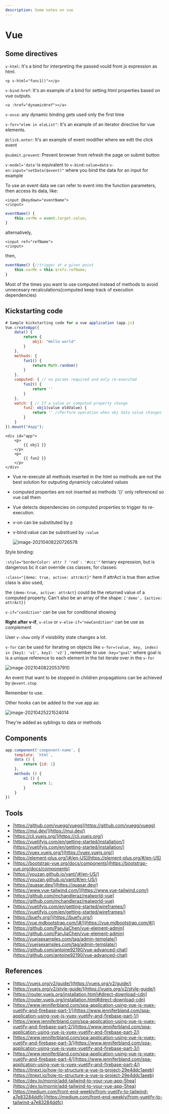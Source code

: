 ```yaml
---
description: Some notes on vue
---
```


# Vue

## Some directives

`v-html`: It's a bind for interpreting the passed vould from js expression as html.

```markup
<p v-html="func1()"></p>
```

`v-bind:href`: It's an example of a bind for setting html properties based on vue outputs.

```markup
<a :href="dynamicHref"></a>
```

`v-once`: any dynamic binding gets used only the first time

`v-for="elem in eleList"`: It's an example of an iterator directive for vue elements.

`@click.enter`: It's an example of event modifier where we edit the click event

`@submit.prevent`: Prevent browser from refresh the page on submit button

`v-model='data'`is equivalent to `v-bind:value=data` `v-on:input="setData($event)"` where you bind the data for an input for example

To use an event data we can refer to event into the function parameters, then access its data, like:

```markup
<input @keydown="eventName">
</input>
```

```javascript
eventName() {
    this.varMe = event.target.value;
}
```

alternatively,

```text
<input ref="refName">
</input>
```

then,

```javascript
eventName() {//trigger at a given point
    this.varMe = this.$refs.refName;
}
```

Most of the times you want to use computed instead of methods to avoid unnecesary recalculations\(computed keep track of execution dependencies\)

## Kickstarting code

```javascript
# Sample kickstarting code for a vue application (app.js)
Vue.createApp({
    data() {
        return {
            obj1: "Hello world"
        }
    },
    methods: {
        fun1() {
            return Math.random()
        }
    },
    computed: { // no params required and only re-executed 
        fun2() {
            return ''
        }
    },
    watch: { // If a value or computed property change
        fun2: obj1(value oldValue) {
            return '' //Perform operation when obj data value changes
        }
    }
}).mount("#app");
```

```markup
<div id="app">
    <p>
        {{ obj1 }}
    </p>
    <p>
        {{ fun2 }}
    </p>
</div>
```

* Vue re-execute all methods inserted in the html so methods are not the best solution for outputing dynamicly calculated values
* computed properties are not inserted as methods '\(\)' only referenced so vue call them
* Vue detects dependencies on computed properties to trigger its re-execution.
* v-on can be substituted by `@`
* v-bind:value can be substitued by `:value`

  ![image-20210408220726578](https://github.com/wilmeragsgh/notes/tree/ccfff8b2e91ed98b2052f35b021b103b92cb85ad/home/w/.config/Typora/typora-user-images/image-20210408220726578.png)

Style binding:

`:style="borderColor: attr ? 'red': '#ccc'"` ternary expression, but is dangerous bc it can override css classes, for classes:

`:class="{demo: true, active: attrAct}"` here if attrAct is true then active class is also used,

the `{demo:true, active: attrAct}` could be the returned value of a computed property. Can't also be an array of the shape: `['demo', {active: attrAct}]`

`v-if="condition"` can be use for conditional showing

**Right after v-if**, `v-else` or `v-else-if="newCondition"` can be use as complement

User `v-show` only if visisbility state changes a lot.

`v-for` can be used for iterating on objects like `v-for=(value, key, index) in {key1: 'v1', key2: 'v2'}` , remember to use `:key="goal"` where goal is is a unique reference to each element in the list iterate over in the `v-for`

![image-20210408220537910](https://github.com/wilmeragsgh/notes/tree/ccfff8b2e91ed98b2052f35b021b103b92cb85ad/home/w/.config/Typora/typora-user-images/image-20210408220537910.png)

An event that want to be stopped in children propagations can be achieved by `@event.stop`

Remember to use.

Other hooks can be added to the vue app as:

![image-20210425221524014](https://github.com/wilmeragsgh/notes/tree/ccfff8b2e91ed98b2052f35b021b103b92cb85ad/home/w/.config/Typora/typora-user-images/image-20210425221524014.png)

They're added as syblings to data or methods

## Components

```javascript
app.component('component-name', {
    template: `html`,
    data () {
        return {id: 1}
    },
    methods () {
        m1 () {
            return 1;
        }
    }
})
```

## Tools

* [https://github.com/vuegg/vuegg](https://github.com/vuegg/vuegg)
* [https://mui.dev/](https://mui.dev/)
* [https://cli.vuejs.org/](https://cli.vuejs.org/)
* [https://vuetifyjs.com/en/getting-started/installation/](https://vuetifyjs.com/en/getting-started/installation/)
* [https://vuex.vuejs.org/](https://vuex.vuejs.org/)
* [https://element-plus.org/\#/en-US](https://element-plus.org/#/en-US)
* [https://bootstrap-vue.org/docs/components](https://bootstrap-vue.org/docs/components)
* [https://youzan.github.io/vant/\#/en-US/](https://youzan.github.io/vant/#/en-US/)
* [https://quasar.dev/](https://quasar.dev/)
* [https://www.vue-tailwind.com/](https://www.vue-tailwind.com/)
* [https://github.com/mchandleraz/realworld-vue](https://github.com/mchandleraz/realworld-vue)
* [https://vuetifyjs.com/en/getting-started/wireframes/](https://vuetifyjs.com/en/getting-started/wireframes/)
* [https://buefy.org/](https://buefy.org/)
* [https://vue.mdbootstrap.com/\#/](https://vue.mdbootstrap.com/#/)
* [https://github.com/PanJiaChen/vue-element-admin](https://github.com/PanJiaChen/vue-element-admin)
* [https://vuejsexamples.com/tag/admin-template/](https://vuejsexamples.com/tag/admin-template/)
* [https://github.com/antoine92190/vue-advanced-chat](https://github.com/antoine92190/vue-advanced-chat)

## References

* [https://vuejs.org/v2/guide/](https://vuejs.org/v2/guide/)
* [https://vuejs.org/v2/style-guide/](https://vuejs.org/v2/style-guide/)
* [https://router.vuejs.org/installation.html\#direct-download-cdn](https://router.vuejs.org/installation.html#direct-download-cdn)
* [https://www.jenniferbland.com/spa-application-using-vue-js-vuex-vuetify-and-firebase-part-1/](https://www.jenniferbland.com/spa-application-using-vue-js-vuex-vuetify-and-firebase-part-1/)
* [https://www.jenniferbland.com/spa-application-using-vue-js-vuex-vuetify-and-firebase-part-2/](https://www.jenniferbland.com/spa-application-using-vue-js-vuex-vuetify-and-firebase-part-2/)
* [https://www.jenniferbland.com/spa-application-using-vue-js-vuex-vuetify-and-firebase-part-3/](https://www.jenniferbland.com/spa-application-using-vue-js-vuex-vuetify-and-firebase-part-3/)
* [https://www.jenniferbland.com/spa-application-using-vue-js-vuex-vuetify-and-firebase-part-4/](https://www.jenniferbland.com/spa-application-using-vue-js-vuex-vuetify-and-firebase-part-4/)
* [https://itnext.io/how-to-structure-a-vue-js-project-29e4ddc1aeeb](https://itnext.io/how-to-structure-a-vue-js-project-29e4ddc1aeeb)
* [https://dev.to/mornir/add-tailwind-to-your-vue-app-5hea](https://dev.to/mornir/add-tailwind-to-your-vue-app-5hea)
* [https://medium.com/front-end-weekly/from-vuetify-to-tailwind-a7e83284ddfc](https://medium.com/front-end-weekly/from-vuetify-to-tailwind-a7e83284ddfc)
* 
